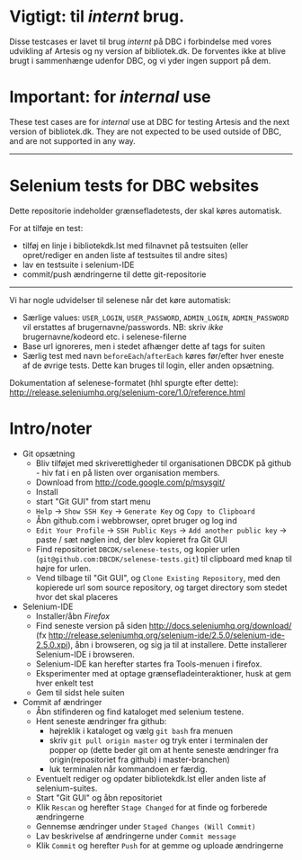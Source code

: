 # Vigtigt: til _internt_ brug.

Disse testcases er lavet til brug _internt_ på DBC i forbindelse med vores udvikling af Artesis og ny version af bibliotek.dk.
De forventes ikke at blive brugt i sammenhænge udenfor DBC, og vi yder ingen support på dem.

# Important: for _internal_ use

These test cases are for _internal_ use at DBC for testing Artesis and the next version of bibliotek.dk.
They are not expected to be used outside of DBC, and are not supported in any way.




----
# Selenium tests for DBC websites

Dette repositorie indeholder grænsefladetests, der skal køres automatisk.

For at tilføje en test: 

- tilføj en linje i bibliotekdk.lst med filnavnet på testsuiten (eller opret/rediger en anden liste af testsuites til andre sites)
- lav en testsuite i selenium-IDE
- commit/push ændringerne til dette git-repositorie

----

Vi har nogle udvidelser til selenese når det køre automatisk: 
- Særlige values: `USER_LOGIN`, `USER_PASSWORD`, `ADMIN_LOGIN`, `ADMIN_PASSWORD` vil erstattes af brugernavne/passwords. NB: skriv _ikke_ brugernavne/kodeord etc. i selenese-filerne
- Base url ignoreres, men i stedet afhænger dette af tags for suiten
- Særlig test med navn `beforeEach`/`afterEach` køres før/efter hver eneste af de øvrige tests. Dette kan bruges til login, eller anden opsætning.

Dokumentation af selenese-formatet (hhl spurgte efter dette): http://release.seleniumhq.org/selenium-core/1.0/reference.html

# Intro/noter

- Git opsætning
    - Bliv tilføjet med skriverettigheder til organisationen DBCDK på github - hiv fat i en på listen over organisation members.
    - Download from http://code.google.com/p/msysgit/
    - Install
    - start "Git GUI" from start menu
    - `Help` -> `Show SSH Key` -> `Generate Key` og `Copy to Clipboard`
    - Åbn github.com i webbrowser, opret bruger og log ind
    - `Edit Your Profile` -> `SSH Public Keys` -> `Add another public key` -> paste / sæt nøglen ind, der blev kopieret fra Git GUI
    - Find repositoriet `DBCDK/selenese-tests`, og kopier urlen (`git@github.com:DBCDK/selenese-tests.git`) til clipboard med knap til højre for urlen.
    - Vend tilbage til "Git GUI", og `Clone Existing Repository`, med den kopierede url som source repository, og target directory som stedet hvor det skal placeres
- Selenium-IDE
    - Installer/åbn *Firefox*
    - Find seneste version på siden http://docs.seleniumhq.org/download/ (fx http://release.seleniumhq.org/selenium-ide/2.5.0/selenium-ide-2.5.0.xpi), åbn i browseren, og sig ja til at installere. Dette installerer Selenium-IDE i browseren.
    - Selenium-IDE kan herefter startes fra Tools-menuen i firefox.
    - Eksperimenter med at optage grænsefladeinteraktioner, husk at gem hver enkelt test
    - Gem til sidst hele suiten
- Commit af ændringer
    - Åbn stifinderen og find kataloget med selenium testene.
    - Hent seneste ændringer fra github:
        - højreklik i kataloget og vælg `git bash` fra menuen
        - skriv `git pull origin master` og tryk enter i terminalen der popper op (dette beder git om at hente seneste ændringer fra origin(repositoriet fra github) i master-branchen)
        - luk terminalen når kommandoen er færdig.
    - Eventuelt rediger og opdater bibliotekdk.lst eller anden liste af selenium-suites.
    - Start "Git GUI" og åbn repositoriet
    - Klik `Rescan` og herefter `Stage Changed` for at finde og forberede ændringerne
    - Gennemse ændringer under `Staged Changes (Will Commit)`
    - Lav beskrivelse af ændringerne under `Commit message`
    - Klik `Commit` og herefter `Push` for at gemme og uploade ændringerne
